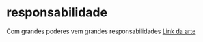 # responsabilidade
 Com grandes poderes vem grandes responsabilidades
  <a href="https://luansmf.github.io/responsabilidade/font02">Link da arte</a>